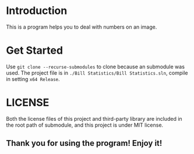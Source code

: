 # Introduction
This is a program helps you to deal with numbers on an image.
# Get Started
Use `git clone --recurse-submodules` to clone because an submodule was used.
The project file is in `./Bill Statistics/Bill Statistics.sln`, compile in setting `x64 Release`.

# LICENSE
Both the license files of this project and third-party library are included in the root path of submodule, and this project is under MIT license.

## Thank you for using the program! Enjoy it!
